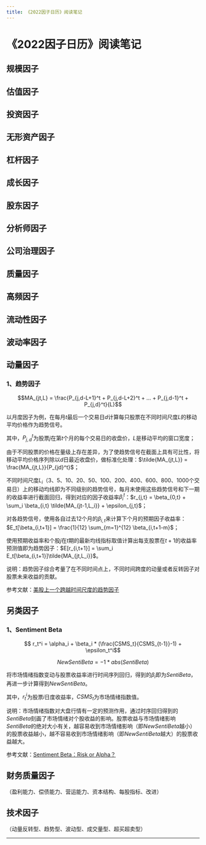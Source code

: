```yaml
---
title: 《2022因子日历》阅读笔记
---
```


# 《2022因子日历》阅读笔记

<script type="text/javascript" src="/include/head.js"></script>

## 规模因子

## 估值因子

## 投资因子

## 无形资产因子

## 杠杆因子

## 成长因子

## 股东因子

## 分析师因子

## 公司治理因子

## 质量因子

## 高频因子

## 流动性因子

## 波动率因子

## 动量因子

### 1、趋势因子

$$MA_{jt,L} = \frac{P_{j,d-L+1}^t + P_{j,d-L+2}^t + ... + P_{j,d-1}^t + P_{j,d}^t}{L}$$

以月度因子为例，在每月$t$最后一个交易日$d$计算每只股票在不同时间尺度$L$的移动平均价格作为趋势信号。

其中，$P_{j,d}^t$为股票$j$在第$t$个月的每个交易日的收盘价，$L$是移动平均的窗口宽度；

由于不同股票的价格在量级上存在差异，为了使趋势信号在截面上具有可比性，将移动平均价格序列除以$d$日最近收盘价，做标准化处理：$\tilde{MA_{jt,L}} = \frac{MA_{jt,L}}{P_{jd}^t}$；

不同时间尺度$L_i$（3、5、10、20、50、100、200、400、600、800、1000个交易日）上的移动均线即为不同级别的趋势信号，每月末使用这些趋势信号和下一期的收益率进行截面回归，得到对应的因子收益率$\beta_i^t$：$r_{j,t} = \beta_{0,t} + \sum_i \beta_{i,t} \tilde{MA_{jt-1,L_i}} + \epsilon_{j,t}$；

对各趋势信号，使用各自过去12个月的$\beta_{i,t}$来计算下个月的预期因子收益率：$E_t[\beta_{i,t+1}] = \frac{1}{12} \sum_{m=1}^{12} \beta_{i,t+1-m}$；

使用预期收益率和个股$j$在$t$期的最新均线指标取值计算出每支股票在$t+1$的收益率预测值即为趋势因子：$E[r_{i,t+1}] = \sum_i E_t[\beta_{i,t+1}]\tilde{MA_{jt,L_i}}$。

说明：趋势因子综合考量了在不同时间点上，不同时间跨度的动量或者反转因子对股票未来收益的贡献。

参考文献：<a href="https://zhuanlan.zhihu.com/p/51043407">美股上一个跨越时间尺度的趋势因子</a>

## 另类因子

### 1、Sentiment Beta

$$ r_t^i = \alpha_i + \beta_i * (\frac{CSMS_t}{CSMS_{t-1}}-1) + \epsilon_t^i$$

$$ NewSentiBeta = -1 * abs(SentiBeta) $$ 

将市场情绪指数变动与股票收益率进行时间序列回归，得到的$\beta_i$即为$SentiBeta$，再进一步计算得到$NewSentiBeta$。

其中，$r_t^i$为股票$i$日度收益率，$CSMS_t$为市场情绪指数值。

说明：市场情绪指数对大盘行情有一定的预测作用，通过时序回归得到的$SentiBeta$刻画了市场情绪对个股收益的影响。股票收益与市场情绪影响$SentiBeta$的绝对大小有关，越容易收到市场情绪影响（即$NewSentiBeta$越小）的股票收益越小，越不容易收到市场情绪影响（即$NewSentiBeta$越大）的股票收益越大。

参考文献：<a href="https://mp.weixin.qq.com/s/lxW6939tR7EjM-mygjOp1w">Sentiment Beta：Risk or Alpha？</a>

## 财务质量因子

（盈利能力、偿债能力、营运能力、资本结构、每股指标、改进）

## 技术因子

（动量反转型、趋势型、波动型、成交量型、超买超卖型）

---

<script type="text/javascript" src="/include/tail.js"></script>
